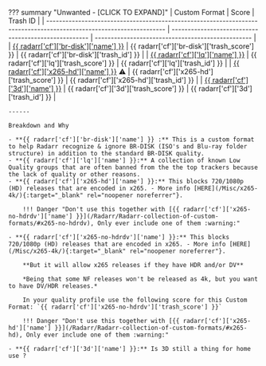 ??? summary "Unwanted - [CLICK TO EXPAND]"
    | Custom Format                                                                                                       | Score                                                | Trash ID                                          |
    | ------------------------------------------------------------------------------------------------------------------- | ---------------------------------------------------- | ------------------------------------------------- |
    | [{{ radarr['cf']['br-disk']['name'] }}](/Radarr/Radarr-collection-of-custom-formats/#br-disk)                       | {{ radarr['cf']['br-disk']['trash_score'] }}         | {{ radarr['cf']['br-disk']['trash_id'] }}         |
    | [{{ radarr['cf']['lq']['name'] }}](/Radarr/Radarr-collection-of-custom-formats/#lq)                                 | {{ radarr['cf']['lq']['trash_score'] }}              | {{ radarr['cf']['lq']['trash_id'] }}              |
    | [{{ radarr['cf']['x265-hd']['name'] }}](/Radarr/Radarr-collection-of-custom-formats/#x265-hd) :warning:             | {{ radarr['cf']['x265-hd']['trash_score'] }}         | {{ radarr['cf']['x265-hd']['trash_id'] }}         |
    | [{{ radarr['cf']['3d']['name'] }}](/Radarr/Radarr-collection-of-custom-formats/#3d)                                 | {{ radarr['cf']['3d']['trash_score'] }}              | {{ radarr['cf']['3d']['trash_id'] }}              |

    ------

    Breakdown and Why

    - **{{ radarr['cf']['br-disk']['name'] }} :** This is a custom format to help Radarr recognize & ignore BR-DISK (ISO's and Blu-ray folder structure) in addition to the standard BR-DISK quality.
    - **{{ radarr['cf']['lq']['name'] }}:** A collection of known Low Quality groups that are often banned from the the top trackers because the lack of quality or other reasons.
    - **{{ radarr['cf']['x265-hd']['name'] }}:** This blocks 720/1080p (HD) releases that are encoded in x265. - More info [HERE](/Misc/x265-4k/){:target="_blank" rel="noopener noreferrer"}.

        !!! Danger "Don't use this together with [{{ radarr['cf']['x265-no-hdrdv']['name'] }}](/Radarr/Radarr-collection-of-custom-formats/#x265-no-hdrdv), Only ever include one of them :warning:"

    - **{{ radarr['cf']['x265-no-hdrdv']['name'] }}:** This blocks 720/1080p (HD) releases that are encoded in x265. - More info [HERE](/Misc/x265-4k/){:target="_blank" rel="noopener noreferrer"}.

        **But it will allow x265 releases if they have HDR and/or DV**

        *Being that some NF releases won't be released as 4k, but you want to have DV/HDR releases.*

        In your quality profile use the following score for this Custom Format: `{{ radarr['cf']['x265-no-hdrdv']['trash_score'] }}`

        !!! Danger "Don't use this together with [{{ radarr['cf']['x265-hd']['name'] }}](/Radarr/Radarr-collection-of-custom-formats/#x265-hd), Only ever include one of them :warning:"

    - **{{ radarr['cf']['3d']['name'] }}:** Is 3D still a thing for home use ?
